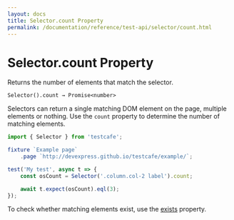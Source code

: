 ```yaml
---
layout: docs
title: Selector.count Property
permalink: /documentation/reference/test-api/selector/count.html
---
```

# Selector.count Property

Returns the number of elements that match the selector.

```text
Selector().count → Promise<number>
```

Selectors can return a single matching DOM element on the page, multiple elements or nothing. Use the `count` property to determine the number of matching elements.

```js
import { Selector } from 'testcafe';

fixture `Example page`
    .page `http://devexpress.github.io/testcafe/example/`;

test('My test', async t => {
    const osCount = Selector('.column.col-2 label').count;

    await t.expect(osCount).eql(3);
});
```

To check whether matching elements exist, use the [exists](exists.md) property.